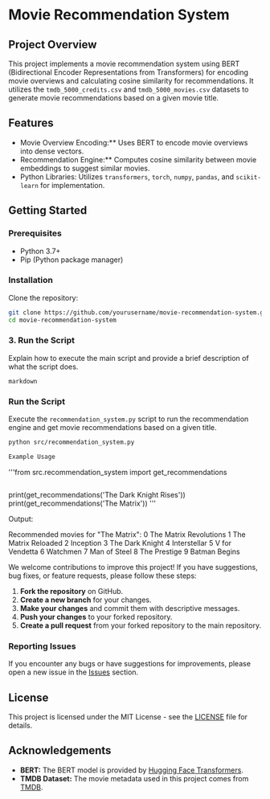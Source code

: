 # Movie Recommendation System

## Project Overview

This project implements a movie recommendation system using BERT (Bidirectional Encoder Representations from Transformers) for encoding movie overviews and calculating cosine similarity for recommendations. It utilizes the `tmdb_5000_credits.csv` and `tmdb_5000_movies.csv` datasets to generate movie recommendations based on a given movie title.

## Features

- Movie Overview Encoding:** Uses BERT to encode movie overviews into dense vectors.
- Recommendation Engine:** Computes cosine similarity between movie embeddings to suggest similar movies.
- Python Libraries: Utilizes `transformers`, `torch`, `numpy`, `pandas`, and `scikit-learn` for implementation.

## Getting Started

### Prerequisites

- Python 3.7+
- Pip (Python package manager)

### Installation

Clone the repository:

```bash
git clone https://github.com/yourusername/movie-recommendation-system.git
cd movie-recommendation-system
```

### 3. **Run the Script**

Explain how to execute the main script and provide a brief description of what the script does.

```markdown```
### Run the Script

Execute the `recommendation_system.py` script to run the recommendation engine and get movie recommendations based on a given title.

```bash
python src/recommendation_system.py

Example Usage
```
'''from src.recommendation_system import get_recommendations
```
```
print(get_recommendations('The Dark Knight Rises'))
print(get_recommendations('The Matrix'))
'''

Output: 

Recommended movies for "The Matrix":
0    The Matrix Revolutions
1    The Matrix Reloaded
2    Inception
3    The Dark Knight
4    Interstellar
5    V for Vendetta
6    Watchmen
7    Man of Steel
8    The Prestige
9    Batman Begins


We welcome contributions to improve this project! If you have suggestions, bug fixes, or feature requests, please follow these steps:

1. **Fork the repository** on GitHub.
2. **Create a new branch** for your changes.
3. **Make your changes** and commit them with descriptive messages.
4. **Push your changes** to your forked repository.
5. **Create a pull request** from your forked repository to the main repository.

### Reporting Issues

If you encounter any bugs or have suggestions for improvements, please open a new issue in the [Issues](https://github.com/yourusername/movie-recommendation-system/issues) section.

## License

This project is licensed under the MIT License - see the [LICENSE](LICENSE) file for details.

## Acknowledgements

- **BERT:** The BERT model is provided by [Hugging Face Transformers](https://github.com/huggingface/transformers).
- **TMDB Dataset:** The movie metadata used in this project comes from [TMDB](https://www.kaggle.com/tmdb/tmdb-movie-metadata).




